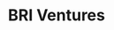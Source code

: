 ---
layout: firm_page
title: "BRI Ventures"
id: "briventures.id"
permalink: "/briventuresbriventures.id/"
website: "https://www.briventures.id"
offices: "Jakarta (Indonesia)"
investment_stages: "Series A, Series B, Series C"
portfolio_companies: "Xendit, Agriaku, Yummy Corp, HAUS!, Pluang, Majoo, Primaku, Plépah, Mapan (RUMA), Bang Jamin, Qoala, Ser Morpheus, Beleaf, Sayurbox, Broom, Bukalapak, Modalku, Littlejoy, Belanjaparts, Andalin, Nium, AwanTunai, Ayopop, Materee, FishLog, Brodo, Grab, Fazz Financial, LinkAja"
portfolio_link: "https://www.briventures.id/portfolio"
investment_markets: "Fintech, Agritech, Consumer, Logistics, Commerce"
founded_year: "2019"
description: "BRI Ventures is a corporate venture capital firm leveraging BRI's network and financial expertise to empower Indonesian industry leaders and accelerate economic growth. They focus on building Indonesia's digital ecosystem and fostering local champions across various sectors."
linkedin: "https://www.linkedin.com/company/briventures/"
twitter: ""
instagram: "https://www.instagram.com/bvi.id/"
team_page: "https://www.briventures.id/team"
investor_type: "Corporate VC"
crunchbase: "https://www.crunchbase.com/organization/bri-ventures"
pitchbook: "https://pitchbook.com/profiles/investor/327121-93"

# SEO Optimization
meta_title: "BRI Ventures - VC Firm - projectstartups.com"
meta_description: "BRI Ventures, BRI Ventures is a corporate venture capital firm leveraging BRI's network and financial expertise to empower Indonesian industry leaders and accelerat..."
meta_keywords: "BRI Ventures, Fintech, Agritech, Consumer, Logistics, Commerce, VC firm, venture capital, startup investor, projectstartups.com"
canonical_url: "https://vc.projectstartups.com/briventuresbriventures.id/"
---